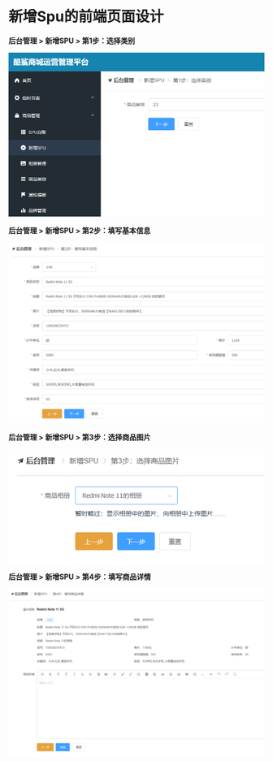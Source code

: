 # 新增Spu的前端页面设计

**后台管理 > 新增SPU > 第1步：选择类别**

![image-20221116114600494](images/image-20221116114600494.png)

**后台管理 > 新增SPU > 第2步：填写基本信息**

![image-20221116114740207](images/image-20221116114740207.png)

**后台管理 > 新增SPU > 第3步：选择商品图片**

![image-20221116114718971](images/image-20221116114718971.png)

**后台管理 > 新增SPU > 第4步：填写商品详情**

![image-20221116115931994](images/image-20221116115931994.png)